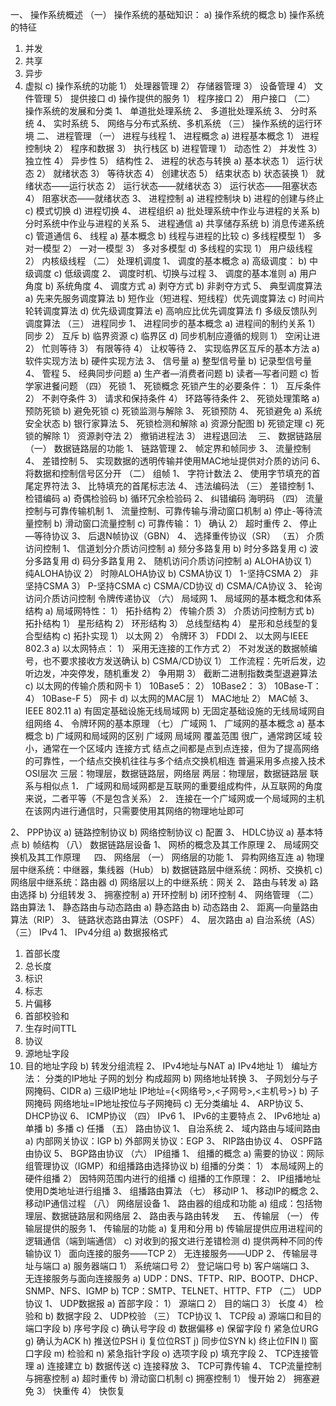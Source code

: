 一、	操作系统概述
（一）	操作系统的基础知识：
a)	操作系统的概念
b)	操作系统的特征
1)	并发
2)	共享
3)	异步
4)	虚拟
c)	操作系统的功能
1）	处理器管理
2）	存储器管理
3）	设备管理
4）	文件管理
5）	提供接口
d)	操作提供的服务
1）	程序接口
2）	用户接口
（二）	操作系统的发展和分类
1、	单道批处理系统
2、	多道批处理系统
3、	分时系统
4、	实时系统
5、	网络与分布式系统、多机系统
（三）	操作系统的运行环境
二、	进程管理
（一）	进程与线程
1、	进程概念
a)	进程基本概念
1）	进程控制块
2）	程序和数据
3）	执行栈区
b)	进程管理
1）	动态性
2）	并发性
3）	独立性
4）	异步性
5）	结构性
2、	进程的状态与转换
a)	基本状态
1）	运行状态
2）	就绪状态
3）	等待状态
4）	创建状态
5）	结束状态
b)	状态装换
1）	就绪状态——运行状态
2）	运行状态——就绪状态
3）	运行状态——阻塞状态
4）	阻塞状态——就绪状态
3、	进程控制
a)	进程控制块
b)	进程的创建与终止
c)	模式切换
d)	进程切换
4、	进程组织
a)	批处理系统中作业与进程的关系
b)	分时系统中作业与进程的关系
5、	进程通信
a)	共享储存系统
b)	消息传递系统
c)	管道通信
6、	线程
a)	基本概念
b)	线程与进程的比较
c)	多线程模型
1）	多对一模型
2）	一对一模型
3）	多对多模型
d)	多线程的实现
1）	用户级线程
2）	内核级线程
（二）	处理机调度
1、	调度的基本概念
a)	高级调度：
b)	中级调度
c)	低级调度
2、	调度时机、切换与过程
3、	调度的基本准则
a)	用户角度
b)	系统角度
4、	调度方式
a)	剥夺方式
b)	非剥夺方式
5、	典型调度算法
a)	先来先服务调度算法
b)	短作业（短进程、短线程）优先调度算法
c)	时间片轮转调度算法
d)	优先级调度算法
e)	高响应比优先调度算法
f)	多级反馈队列调度算法
（三）	进程同步
1、	进程同步的基本概念
a)	进程间的制约关系
1）	同步
2）	互斥
b)	临界资源
c)	临界区
d)	同步机制应遵循的规则
1）	空闲让进
2）	忙则等待
3）	有限等待
4）	让权等待
2、	实现临界区互斥的基本方法
a)	软件实现方法
b)	硬件实现方法
3、	信号量
a)	整型信号量
b)	记录型信号量
4、	管程
5、	经典同步问题
a)	生产者—消费者问题
b)	读者—写者问题
c)	哲学家进餐问题
（四）	死锁
1、	死锁概念
死锁产生的必要条件：
1）	互斥条件
2）	不剥夺条件
3）	请求和保持条件
4）	环路等待条件
2、	死锁处理策略
a)	预防死锁
b)	避免死锁
c)	死锁监测与解除
3、	死锁预防
4、	死锁避免
a)	系统安全状态
b)	银行家算法
5、	死锁检测和解除
a)	资源分配图
b)	死锁定理
c)	死锁的解除
1）	资源剥夺法
2）	撤销进程法
3）	进程退回法
 三、	数据链路层
（一）	数据链路层的功能
1、	链路管理
2、	帧定界和帧同步
3、	流量控制
4、	差错控制
5、	实现数据的透明传输并使用MAC地址提供对介质的访问
6、	将数据和控制信号区分开
（二）	组帧
1、	字符计数法
2、	使用字节填充的首尾定界符法
3、	比特填充的首尾标志法
4、	违法编码法
（三）	差错控制
1、	检错编码
a)	奇偶检验码
b)	循环冗余检验码
2、	纠错编码
海明码
（四）	流量控制与可靠传输机制
1、	流量控制、可靠传输与滑动窗口机制
a)	停止-等待流量控制
b)	滑动窗口流量控制
c)	可靠传输：
1）	确认
2）	超时重传
2、	停止—等待协议
3、	后退N帧协议（GBN）
4、	选择重传协议（SR）
（五）	介质访问控制
1、	信道划分介质访问控制
a)	频分多路复用
b)	时分多路复用
c)	波分多路复用
d)	码分多路复用
2、	随机访问介质访问控制
a)	ALOHA协议
1）	纯ALOHA协议
2）	时隙ALOHA协议
b)	CSMA协议
1）	1-坚持CSMA
2）	非坚持CSMA
3）	P-坚持CSMA
c)	CSMA/CD协议
d)	CSMA/CA协议
3、	轮询访问介质访问控制
令牌传递协议
（六）	局域网
1、	局域网的基本概念和体系结构
a)	局域网特性：
1）	拓扑结构
2）	传输介质
3）	介质访问控制方式
b)	拓扑结构
1）	星形结构
2）	环形结构
3）	总线型结构
4）	星形和总线型的复合型结构
c)	拓扑实现
1）	以太网
2）	令牌环
3）	FDDI
2、	以太网与IEEE 802.3
a)	以太网特点：
1）	采用无连接的工作方式
2）	不对发送的数据帧编号，也不要求接收方发送确认
b)	CSMA/CD协议
1）	工作流程：先听后发，边听边发，冲突停发，随机重发
2）	争用期
3）	截断二进制指数类型退避算法
c)	以太网的传输介质和网卡
1）	10Base5：
2）	10Base2：
3）	10Base-T：
4）	10Base-F
5）	网卡
d)	以太网的MAC层
1）	MAC地址
2）	MAC帧
3、	IEEE 802.11
a)	有固定基础设施无线局域网
b)	无固定基础设施的无线局域网自组网络
4、	令牌环网的基本原理
（七）	广域网
1、	广域网的基本概念
a)	基本概念
b)	广域网和局域网的区别
	广域网	局域网
覆盖范围	很广，通常跨区域	较小，通常在一个区域内
连接方式	结点之间都是点到点连接，但为了提高网络的可靠性，一个结点交换机往往与多个结点交换机相连	普遍采用多点接入技术
OSI层次	三层：物理层，数据链路层，网络层	两层：物理层，数据链路层
联系与相似点	1．	广域网和局域网都是互联网的重要组成构件，从互联网的角度来说，二者平等（不是包含关系）
2．	连接在一个广域网或一个局域网的主机在该网内进行通信时，只需要使用其网络的物理地址即可

2、	PPP协议
a)	链路控制协议
b)	网络控制协议
c)	配置
3、	HDLC协议
a)	基本特点
b)	帧结构
（八）	数据链路层设备
1、	网桥的概念及其工作原理
2、	局域网交换机及其工作原理
 
四、	网络层
（一）	网络层的功能
1、	异构网络互连
a)	物理层中继系统：中继器，集线器（Hub）
b)	数据链路层中继系统：网桥、交换机
c)	网络层中继系统：路由器
d)	网络层以上的中继系统：网关
2、	路由与转发
a)	路由选择
b)	分组转发
3、	拥塞控制
a)	开环控制
b)	闭环控制
4、	网络管理
（二）	路由算法
1、	静态路由与动态路由
a)	静态路由
b)	动态路由
2、	距离—向量路由算法（RIP）
3、	链路状态路由算法（OSPF）
4、	层次路由
a)	自治系统（AS）
（三）	IPv4
1、	IPv4分组
a)	数据报格式
1)	首部长度
2)	总长度
3)	标识
4)	标志
5)	片偏移
6)	首部校验和
7)	生存时间TTL
8)	协议
9)	源地址字段
10)	目的地址字段
b)	转发分组流程
2、	IPv4地址与NAT
a)	IPv4地址
1）	编址方法：
分类的IP地址
子网的划分
构成超网
b)	网络地址转换
3、	子网划分与子网掩码、CIDR
a)	三级IP地址
IP地址={<网络号>,<子网号>,<主机号>}
b)	子网掩码
网络地址=IP地址按位与子网掩码
c)	无分类编址
4、	ARP协议
5、	DHCP协议
6、	ICMP协议
（四）	IPv6
1、	IPv6的主要特点
2、	IPv6地址
a)	单播
b)	多播
c)	任播
（五）	路由协议
1、	自治系统
2、	域内路由与域间路由
a)	内部网关协议：IGP
b)	外部网关协议：EGP
3、	RIP路由协议
4、	OSPF路由协议
5、	BGP路由协议
（六）	IP组播
1、	组播的概念
a)	需要的协议：网际组管理协议（IGMP）和组播路由选择协议
b)	组播的分类：
1）	本局域网上的硬件组播
2）	因特网范围内进行的组播
c)	组播的工作原理：
2、	IP组播地址
使用D类地址进行组播
3、	组播路由算法
（七）	移动IP
1、	移动IP的概念
2、	移动IP通信过程
（八）	网络层设备
1、	路由器的组成和功能
a)	组成：包括物理层、数据链路层和网络层
2、	路由表与路由转发
 
五、	传输层
（一）	传输层提供的服务
1、	传输层的功能
a)	复用和分用
b)	传输层提供应用进程间的逻辑通信（端到端通信）
c)	对收到的报文进行差错检测
d)	提供两种不同的传输协议
1）	面向连接的服务——TCP
2）	无连接服务——UDP
2、	传输层寻址与端口
a)	服务器端口
1）	系统端口号
2）	登记端口号
b)	客户端端口
3、	无连接服务与面向连接服务
a)	UDP：DNS、TFTP、RIP、BOOTP、DHCP、SNMP、NFS、IGMP
b)	TCP：SMTP、TELNET、HTTP、FTP
（二）	UDP协议
1、	UDP数据报
a)	首部字段：
1）	源端口
2）	目的端口
3）	长度
4）	检验和
b)	数据字段
2、	UDP校验
（三）	TCP协议
1、	TCP段
a)	源端口和目的端口字段
b)	序号字段
c)	确认号字段
d)	数据偏移
e)	保留字段
f)	紧急位URG
g)	确认为ACK
h)	推送位PSH
i)	复位位RST
j)	同步位SYN
k)	终止位FIN
l)	窗口字段
m)	检验和
n)	紧急指针字段
o)	选项字段
p)	填充字段
2、	TCP连接管理
a)	连接建立
b)	数据传送
c)	连接释放
3、	TCP可靠传输
4、	TCP流量控制与拥塞控制
a)	超时重传
b)	滑动窗口机制
c)	拥塞控制
1）	慢开始
2）	拥塞避免
3）	快重传
4）	快恢复
 

